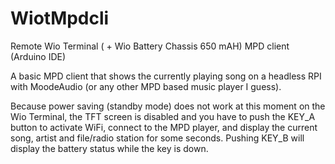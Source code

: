 # WiotMpdcli

Remote Wio Terminal ( + Wio Battery Chassis 650 mAH) MPD client (Arduino IDE)
 
A basic MPD client that shows the currently playing song on a headless RPI with MoodeAudio (or any other MPD based music player I guess).
 
Because power saving (standby mode) does not work at this moment on the Wio Terminal, the TFT screen is disabled and you have to push the KEY_A button to activate WiFi, connect to the MPD player, and display the current song, artist and file/radio station for some seconds.
Pushing KEY_B will display the battery status while the key is down.


